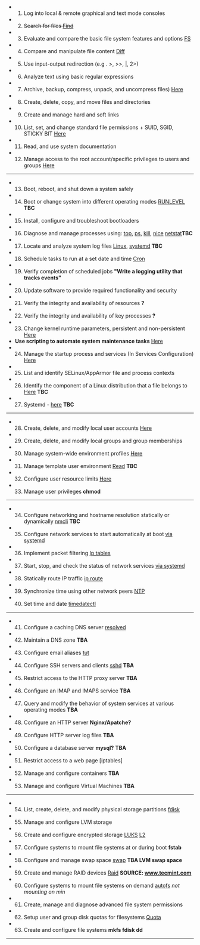 * 1. Log into local & remote graphical and text mode consoles
* 2. <s>Search for files [Find](/find.md)</s>
* 3. Evaluate and compare the basic file system features and options [FS](/file_system.md)
* 4. Compare and manipulate file content [Diff](/diff.md)
* 5. Use input-output redirection (e.g . >, >>, |, 2>)
* 6. Analyze text using basic regular expressions
* 7. Archive, backup, compress, unpack, and uncompress files) [Here](/compress_backup.md)
* 8. Create, delete, copy, and move files and directories
* 9. Create and manage hard and soft links
* 10. List, set, and change standard file permissions + SUID, SGID, STICKY BIT [Here](/file_perrmissions.md)
* 11. Read, and use system documentation
* 12. Manage access to the root account/specific privileges to users and groups [Here](/root_access.md)
---
* 13. Boot, reboot, and shut down a system safely
* 14. Boot or change system into different operating modes [RUNLEVEL](/run_levels.md) **TBC**
* 15. Install, configure and troubleshoot bootloaders
* 16. Diagnose and manage processes using: [top](/top.md), [ps](/ps.md), [kill](/kill.md), [nice](/nice.md) [netstat](/netstat.md)**TBC**
* 17. Locate and analyze system log files [Linux](/logging.md), [systemd](/loggd.md) **TBC** 
* 18. Schedule tasks to run at a set date and time [Cron](/cron.md) 
* 19. Verify completion of scheduled jobs **"Write a logging utility that tracks events"**
* 20. Update software to provide required functionality and security
* 21. Verify the integrity and availability of resources **?**
* 22. Verify the integrity and availability of key processes **?**
* 23. Change kernel runtime parameters, persistent and non-persistent [Here](/runtime_parameters.md)
* **Use scripting to automate system maintenance tasks**  [Here](/scripts_for_system_maintenance/)
* 24. Manage the startup process and services (In Services Configuration) [Here](/systemd.md)
* 25. List and identify SELinux/AppArmor file and process contexts
* 26. Identify the component of a Linux distribution that a file belongs to [Here](/identify_which_file_belongs_to.md) **TBC**
* 27. Systemd - [here](/systemd.md) **TBC**
---
* 28. Create, delete, and modify local user accounts [Here](/user_administration.md)
* 29. Create, delete, and modify local groups and group memberships
* 30. Manage system-wide environment profiles [Here](/env_profiles.md)
* 31. Manage template user environment [Read](/template_usr_env.md) **TBC**
* 32. Configure user resource limits [Here](/usr_resource_limits.md)
* 33. Manage user privileges **chmod** 
---
* 34. Configure networking and hostname resolution statically or dynamically [nmcli](/nmcli.md) **TBC**
* 35. Configure network services to start automatically at boot [via systemd](/start_stop_network_service.md)
* 36. Implement packet filtering [Ip tables](/packet_filtering.md)
* 37. Start, stop, and check the status of network services [via systemd](/start_stop_network_service.md)
* 38. Statically route IP traffic [ip route](/static_ip_routing.md)
* 39. Synchronize time using other network peers [NTP](/ntp.md)
* 40. Set time and date [timedatectl](/timedatectl.md)
---
* 41. Configure a caching DNS server [resolved](/dns_caching.md)
* 42. Maintain a DNS zone **TBA**
* 43. Configure email aliases [tut](/https://www.walkernews.net/2008/01/16/how-to-setup-email-alias-in-red-hat-linux/)
* 44. Configure SSH servers and clients [sshd](/ssh_config.md) **TBA**
* 45. Restrict access to the HTTP proxy server **TBA**
* 46. Configure an IMAP and IMAPS service **TBA**
* 47. Query and modify the behavior of system services at various operating modes **TBA**
* 48. Configure an HTTP server **Nginx/Apatche?**
* 49. Configure HTTP server log files **TBA**
* 50. Configure a database server **mysql?** **TBA**
* 51. Restrict access to a web page [iptables]
* 52. Manage and configure containers **TBA**
* 53. Manage and configure Virtual Machines **TBA**
---
* 54. List, create, delete, and modify physical storage partitions [fdisk](/command_line_utilities/fdisk.md)
* 55. Manage and configure LVM storage
* 56. Create and configure encrypted storage [LUKS](/encrypted_storage.md) [L2](/luks2.md)
* 57. Configure systems to mount file systems at or during boot **fstab**
* 58. Configure and manage swap space [swap](/swap.md) **TBA LVM swap space**
* 59. Create and manage RAID devices [Raid](/RAID/raid.md) **SOURCE: www.tecmint.com**
* 60. Configure systems to mount file systems on demand [autofs](/autofs.md) *not mounting on min*
* 61. Create, manage and diagnose advanced file system permissions
* 62. Setup user and group disk quotas for filesystems [Quota](/quota.md)
* 63. Create and configure file systems **mkfs fdisk dd**
---
